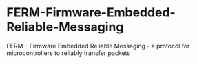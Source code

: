 # FERM-Firmware-Embedded-Reliable-Messaging
FERM – Firmware Embedded Reliable Messaging - a protocol for microcontrollers to reliably transfer packets
